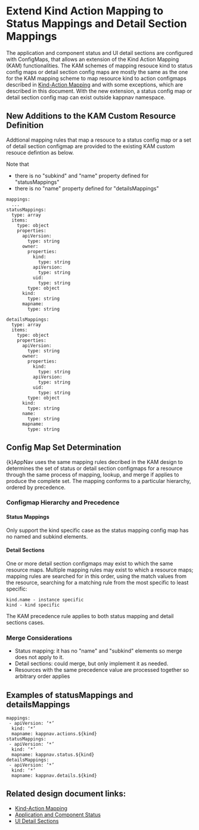 # Extend Kind Action Mapping to Status Mappings and Detail Section Mappings

The application and component status and UI detail sections are configured with ConfigMaps, that allows an extension of the Kind Action Mapping (KAM) functionalities.  The KAM schemes of mapping resouce kind to status config maps or detail section config maps are mostly the same as the one for the KAM mapping scheme to map resource kind to action configmaps described in [Kind-Action Mapping](https://github.com/kappnav/design/blob/master/actions-config-maps.md) and with some exceptions, which are described in this document. With the new extension, a status config map or detail section config map can exist outside kappnav namespace.

## New Additions to the KAM Custom Resource Definition
Addtional mapping rules that map a resouce to a status config map or a set of detail section configmap are provided to the existing KAM custom resouce defintion as below. 

Note that 
* there is no "subkind" and "name" property defined for "statusMappings"
* there is no "name" property defined for "detailsMappings"

```
mappings:
  ...
statusMappings:
  type: array
  items: 
    type: object 
    properties: 
      apiVersion:
        type: string 
      owner:
        properties:
          kind:
            type: string
          apiVersion:
            type: string
          uid:
            type: string
        type: object 
      kind: 
        type: string   
      mapname: 
        type: string       

detailsMappings:
  type: array
  items: 
    type: object 
    properties: 
      apiVersion:
        type: string 
      owner:
        properties:
          kind:
            type: string
          apiVersion:
            type: string
          uid:
            type: string
        type: object 
      kind: 
        type: string
      name: 
        type: string
      mapname: 
        type: string 
```
## Config Map Set Determination
{k}AppNav uses the same mapping rules decribed in the KAM design to determines the set of status or detail section configmaps for a resource through the same process of mapping, lookup, and merge if applies to produce the complete set. The mapping conforms to a particular hierarchy, ordered by precedence.

### Configmap Hierarchy and Precedence

#### Status Mappings
Only support the kind specific case as the status mapping config map has no named and subkind elements.

#### Detail Sections
One or more detail section configmaps may exist to which the same resource maps. Multiple mapping rules may exist to which a resource maps; mapping rules are searched for in this order, using the match values from the resource, searching for a matching rule from the most specific to least specific:

    kind.name - instance specific
    kind - kind specific

The KAM precedence rule applies to both status mapping and detail sections cases.

### Merge Considerations
* Status mapping: it has no "name" and "subkind" elements so merge does not apply to it. 
* Detail sections: could merge, but only implement it as needed.
* Resources with the same precedence value are processed together so arbitrary order applies

## Examples of statusMappings and detailsMappings
```
mappings:
 - apiVersion: ‘*’
  kind: ‘*’
  mapname: kappnav.actions.${kind}
statusMappings:
 - apiVersion: ‘*’
  kind: ‘*’
  mapname: kappnav.status.${kind}
detailsMappings:
 - apiVersion: ‘*’
  kind: ‘*’
  mapname: kappnav.details.${kind}
```
## Related design document links:
* [Kind-Action Mapping](https://github.com/kappnav/design/blob/master/actions-config-maps.md)
* [Application and Component Status](https://github.com/kappnav/design/blob/master/status-determination.md)
* [UI Detail Sections](https://github.com/kappnav/design/blob/master/ui-detail-sections.md)
